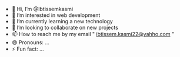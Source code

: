- 👋 Hi, I’m @Ibtissemkasmi
- 👀 I’m interested in web development
- 🌱 I’m currently learning a new technology
- 💞️ I’m looking to collaborate on new projects
- 📫 How to reach me by my email " ibtissem.kasmi22@yahho.com "
- 😄 Pronouns: ...
- ⚡ Fun fact: ...

<!---
Ibtissemkasmi/Ibtissemkasmi is a ✨ special ✨ repository because its `README.md` (this file) appears on your GitHub profile.
You can click the Preview link to take a look at your changes.
--->
